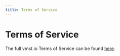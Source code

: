 ```yaml
---
title: Terms of Service
---
```


# Terms of Service

The full vmst.io Terms of Service can be found [here](https://vmst.io/terms-of-service).